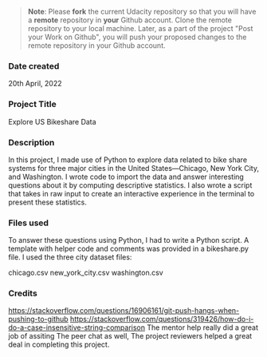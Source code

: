 >**Note**: Please **fork** the current Udacity repository so that you will have a **remote** repository in **your** Github account. Clone the remote repository to your local machine. Later, as a part of the project "Post your Work on Github", you will push your proposed changes to the remote repository in your Github account.

### Date created
20th April, 2022

### Project Title
Explore US Bikeshare Data

### Description
In this project, I made use of Python to explore data related to bike share systems for three major cities in the United States—Chicago, New York City, and Washington. I wrote code to import the data and answer interesting questions about it by computing descriptive statistics. I also wrote a script that takes in raw input to create an interactive experience in the terminal to present these statistics.

### Files used
To answer these questions using Python, I had to write a Python script. A template with helper code and comments was provided in a bikeshare.py file. I used the three city dataset files:

chicago.csv
new_york_city.csv
washington.csv


### Credits
https://stackoverflow.com/questions/16906161/git-push-hangs-when-pushing-to-github
https://stackoverflow.com/questions/319426/how-do-i-do-a-case-insensitive-string-comparison
The mentor help really did a great job of assiting
The peer chat as well,
The project reviewers helped a great deal in completing this project.
